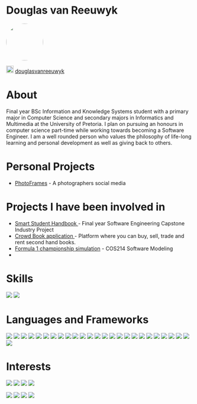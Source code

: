 # Douglas van Reeuwyk 

[<img src="https://media-exp1.licdn.com/dms/image/C5603AQF_BNn1IfdNUw/profile-displayphoto-shrink_800_800/0/1622135896141?e=1637193600&v=beta&t=dJBYM4Ff8-RkV9GwazQMPXodV-9DruNE-GlZGzk8Jq0" width="100" height="100" style="border-radius:50%">](https://www.linkedin.com/in/douglasvanreeuwyk/)

[<img src="https://cdn3.iconfinder.com/data/icons/picons-social/57/11-linkedin-128.png" width="20" height="20">](https://www.linkedin.com/in/douglasvanreeuwyk/) <a href="https://www.linkedin.com/in/douglasvanreeuwyk/">douglasvanreeuwyk</a>

# About
Final year BSc Information and Knowledge Systems student with a primary major in Computer Science and secondary majors in Informatics and Multimedia at the University of Pretoria. I plan on pursuing an honours in computer science part-time while working towards becoming a Software Engineer. I am a well rounded person who values the philosophy of life-long learning and personal development as well as giving back to others.

# Personal Projects
* <a href="https://github.com/Douglas6312/PhotoFrames-a-photographers-social-media">PhotoFrames</a> - A photographers social media


# Projects I have been involved in
* <a href="https://github.com/COS301-SE-2021/Smart-Student-Handbook">Smart Student Handbook </a> - Final year Software Engineering Capstone Industry Project
* <a href="https://github.com/COS301-SE-2021/CrowdBook_Gamma">Crowd Book application </a> - Platform where you can buy, sell, trade and rent second hand books.  
* <a href="https://github.com/Arno-Moller/COS214-Project">Formula 1 championship simulation</a> - COS214 Software Modeling
* <a href=""></a>

# Skills
[![](https://img.shields.io/badge/Full%20Stack%20Development-grey?style=for-the-badge)](#)
[![](https://img.shields.io/badge/progressive%20Web%20Applications-grey?style=for-the-badge)](#)

# Languages and Frameworks

[![](https://img.shields.io/badge/Angular-grey?style=for-the-badge)](#)
[![](https://img.shields.io/badge/Ionic-grey?style=for-the-badge)](#)
[![](https://img.shields.io/badge/JavaScript-grey?style=for-the-badge)](#)
[![](https://img.shields.io/badge/C++-grey?style=for-the-badge)](#)
[![](https://img.shields.io/badge/C%23-grey?style=for-the-badge)](#)
[![](https://img.shields.io/badge/Java-grey?style=for-the-badge)](#)
[![](https://img.shields.io/badge/ASP.NET-grey?style=for-the-badge)](#)
[![](https://img.shields.io/badge/HTML5%20%26%20CSS-grey?style=for-the-badge)](#)
[![](https://img.shields.io/badge/PHP-grey?style=for-the-badge)](#)
[![](https://img.shields.io/badge/Git-grey?style=for-the-badge)](#)
[![](https://img.shields.io/badge/Markup%20Languages-grey?style=for-the-badge)](#)
[![](https://img.shields.io/badge/Databases-grey?style=for-the-badge)](#)
[![](https://img.shields.io/badge/Bootstrap-grey?style=for-the-badge)](#)
[![](https://img.shields.io/badge/Jquery-grey?style=for-the-badge)](#)
[![](https://img.shields.io/badge/MySQL-grey?style=for-the-badge)](#)
[![](https://img.shields.io/badge/XSLT-grey?style=for-the-badge)](#)
[![](https://img.shields.io/badge/XPath-grey?style=for-the-badge)](#)
[![](https://img.shields.io/badge/XQuery-grey?style=for-the-badge)](#)
[![](https://img.shields.io/badge/XSL%20FO-grey?style=for-the-badge)](#)
[![](https://img.shields.io/badge/DTD-grey?style=for-the-badge)](#)
[![](https://img.shields.io/badge/XML%20Schema-grey?style=for-the-badge)](#)
[![](https://img.shields.io/badge/namespaces-grey?style=for-the-badge)](#)
[![](https://img.shields.io/badge/XML-grey?style=for-the-badge)](#)
[![](https://img.shields.io/badge/JSON-grey?style=for-the-badge)](#)
[![](https://img.shields.io/badge/PostgreSQL-grey?style=for-the-badge)](#)
[![](https://img.shields.io/badge/React-grey?style=for-the-badge)](#)


# Interests

[![](https://img.shields.io/badge/Cyber%20Security%20and%20Forensics-grey?style=for-the-badge)](#)
[![](https://img.shields.io/badge/Future%20Technologies-grey?style=for-the-badge)](#)
[![](https://img.shields.io/badge/Full%20Stack%20Development-grey?style=for-the-badge)](#)
[![](https://img.shields.io/badge/progressive%20Web%20Applications-grey?style=for-the-badge)](#)


[![](https://img.shields.io/badge/Hockey-grey?style=for-the-badge)](#)
[![](https://img.shields.io/badge/Mountain%20Biking-grey?style=for-the-badge)](#)
[![](https://img.shields.io/badge/Hiking-grey?style=for-the-badge)](#)
[![](https://img.shields.io/badge/Golf-grey?style=for-the-badge)](#)